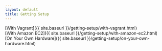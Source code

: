 ```yaml
---
layout: default
title: Getting Setup
---
```


[With Vagrant]({{ site.baseurl }}/getting-setup/with-vagrant.html)  
[With Amazon EC2]({{ site.baseurl }}/getting-setup/with-amazon-ec2.html)  
[On Your Own Hardware]({{ site.baseurl }}/getting-setup/on-your-own-hardware.html)